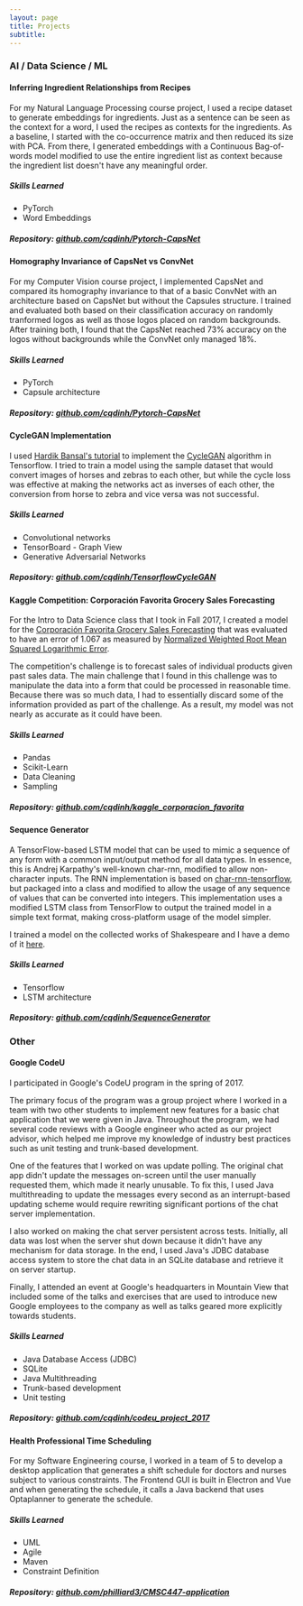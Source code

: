 ```yaml
---
layout: page
title: Projects
subtitle:
---
```

### AI / Data Science / ML

#### Inferring Ingredient Relationships from Recipes
For my Natural Language Processing course project, I used a recipe dataset to generate embeddings for ingredients. Just as a sentence can be seen as the context for a word, I used the recipes as contexts for the ingredients. As a baseline, I started with the co-occurrence matrix and then reduced its size with PCA. From there, I generated embeddings with a Continuous Bag-of-words model modified to use the entire ingredient list as context because the ingredient list doesn't have any meaningful order. 

##### Skills Learned
* PyTorch
* Word Embeddings

##### Repository: <a href="https://github.com/cqdinh/Pytorch-CapsNet">github.com/cqdinh/Pytorch-CapsNet</a>



#### Homography Invariance of CapsNet vs ConvNet
For my Computer Vision course project, I implemented CapsNet and compared its homography invariance to that of a basic ConvNet with an architecture based on CapsNet but without the Capsules structure. I trained and evaluated both based on their classification accuracy on randomly tranformed logos as well as those logos placed on random backgrounds. After training both, I found that the CapsNet reached 73% accuracy on the logos without backgrounds while the ConvNet only managed 18%. 

##### Skills Learned
* PyTorch
* Capsule architecture

##### Repository: <a href="https://github.com/cqdinh/Pytorch-CapsNet">github.com/cqdinh/Pytorch-CapsNet</a>



#### CycleGAN Implementation
I used <a href="https://hardikbansal.github.io/CycleGANBlog/">Hardik Bansal's tutorial</a> to implement the <a href="https://junyanz.github.io/CycleGAN/">CycleGAN</a> algorithm in Tensorflow. I tried to train a model using the sample dataset that would convert images of horses and zebras to each other, but while the cycle loss was effective at making the networks act as inverses of each other, the conversion from horse to zebra and vice versa was not successful.
##### Skills Learned
* Convolutional networks
* TensorBoard - Graph View
* Generative Adversarial Networks

##### Repository: <a href="https://github.com/cqdinh/TensorflowCycleGAN">github.com/cqdinh/TensorflowCycleGAN</a>



#### Kaggle Competition: Corporación Favorita Grocery Sales Forecasting
For the Intro to Data Science class that I took in Fall 2017, I created a model for the <a href="https://www.kaggle.com/c/favorita-grocery-sales-forecasting">Corporación Favorita Grocery Sales Forecasting</a> that was evaluated to have an error of 1.067 as measured by <a href="https://www.kaggle.com/c/favorita-grocery-sales-forecasting#evaluation">Normalized Weighted Root Mean Squared Logarithmic Error</a>.

The competition's challenge is to forecast sales of individual products given past sales data. The main challenge that I found in this challenge was to manipulate the data into a form that could be processed in reasonable time. Because there was so much data, I had to essentially discard some of the information provided as part of the challenge. As a result, my model was not nearly as accurate as it could have been.

##### Skills Learned
* Pandas
* Scikit-Learn
* Data Cleaning
* Sampling

##### Repository: <a href="https://github.com/cqdinh/kaggle_corporacion_favorita">github.com/cqdinh/kaggle_corporacion_favorita</a>



#### Sequence Generator
A TensorFlow-based LSTM model that can be used to mimic a sequence of any form with a common input/output method for all data types.
In essence, this is Andrej Karpathy's well-known char-rnn, modified to allow non-character inputs. 
The RNN implementation is based on <a href="https://github.com/sherjilozair/char-rnn-tensorflow">char-rnn-tensorflow</a>, but packaged into a class and modified to allow the usage of any sequence of values that can be converted into integers.
This implementation uses a modified LSTM class from TensorFlow to output the trained model in a simple text format, making cross-platform usage of the model simpler.

I trained a model on the collected works of Shakespeare and I have a demo of it <a href="https://cqdinh.github.io/projects/sequence_generator/">here</a>.
##### Skills Learned
* Tensorflow
* LSTM architecture

##### Repository: <a href="https://github.com/cqdinh/SequenceGenerator">github.com/cqdinh/SequenceGenerator</a>



### Other

#### Google CodeU
I participated in Google's CodeU program in the spring of 2017.

The primary focus of the program was a group project where I worked in a team with two other students to implement new features for a basic chat application that we were given in Java. Throughout the program, we had several code reviews with a Google engineer who acted as our project advisor, which helped me improve my knowledge of industry best practices such as unit testing and trunk-based development.

One of the features that I worked on was update polling. The original chat app didn't update the messages on-screen until the user manually requested them, which made it nearly unusable. To fix this, I used Java multithreading to update the messages every second as an interrupt-based updating scheme would require rewriting significant portions of the chat server implementation.

I also worked on making the chat server persistent across tests. Initially, all data was lost when the server shut down because it didn't have any mechanism for data storage. In the end, I used Java's JDBC database access system to store the chat data in an SQLite database and retrieve it on server startup.

Finally, I attended an event at Google's headquarters in Mountain View that included some of the talks and exercises that are used to introduce new Google employees to the company as well as talks geared more explicitly towards students.
##### Skills Learned
* Java Database Access (JDBC)
* SQLite
* Java Multithreading
* Trunk-based development
* Unit testing

##### Repository: <a href="https://github.com/cqdinh/codeu_project_2017">github.com/cqdinh/codeu_project_2017</a>



#### Health Professional Time Scheduling
For my Software Engineering course, I worked in a team of 5 to develop a desktop application that generates a shift schedule for doctors and nurses subject to various constraints. The Frontend GUI is built in Electron and Vue and when generating the schedule, it calls a Java backend that uses Optaplanner to generate the schedule.

##### Skills Learned
* UML
* Agile
* Maven
* Constraint Definition

##### Repository: <a href="https://github.com/philliard3/CMSC447-application">github.com/philliard3/CMSC447-application</a>
